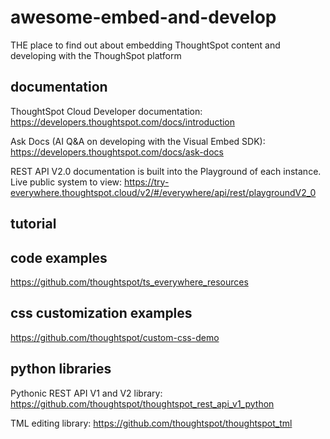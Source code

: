 # awesome-embed-and-develop
THE place to find out about embedding ThoughtSpot content and developing with the ThoughSpot platform

## documentation
ThoughtSpot Cloud Developer documentation: https://developers.thoughtspot.com/docs/introduction

Ask Docs (AI Q&A on developing with the Visual Embed SDK): https://developers.thoughtspot.com/docs/ask-docs

REST API V2.0 documentation is built into the Playground of each instance. Live public system to view: https://try-everywhere.thoughtspot.cloud/v2/#/everywhere/api/rest/playgroundV2_0

## tutorial


## code examples
https://github.com/thoughtspot/ts_everywhere_resources

## css customization examples
https://github.com/thoughtspot/custom-css-demo

## python libraries

Pythonic REST API V1 and V2 library: https://github.com/thoughtspot/thoughtspot_rest_api_v1_python

TML editing library: https://github.com/thoughtspot/thoughtspot_tml
